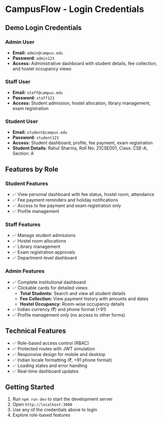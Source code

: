 # CampusFlow - Login Credentials

## Demo Login Credentials

### Admin User
- **Email:** `admin@campus.edu`
- **Password:** `admin123`
- **Access:** Administrative dashboard with student details, fee collection, and hostel occupancy views

### Staff User  
- **Email:** `staff@campus.edu`
- **Password:** `staff123`
- **Access:** Student admission, hostel allocation, library management, exam registration

### Student User
- **Email:** `student@campus.edu` 
- **Password:** `student123`
- **Access:** Student dashboard, profile, fee payment, exam registration
- **Student Details:** Rahul Sharma, Roll No: 21CSE001, Class: CSE-A, Section: A

## Features by Role

### Student Features
- ✅ View personal dashboard with fee status, hostel room, attendance
- ✅ Fee payment reminders and holiday notifications
- ✅ Access to fee payment and exam registration only
- ✅ Profile management

### Staff Features  
- ✅ Manage student admissions
- ✅ Hostel room allocations
- ✅ Library management
- ✅ Exam registration approvals
- ✅ Department-level dashboard

### Admin Features
- ✅ Complete institutional dashboard
- ✅ Clickable cards for detailed views:
  - **Total Students:** Search and view all student details
  - **Fee Collection:** View payment history with amounts and dates
  - **Hostel Occupancy:** Room-wise occupancy details
- ✅ Indian currency (₹) and phone format (+91)
- ✅ Profile management only (no access to other forms)

## Technical Features
- ✅ Role-based access control (RBAC)
- ✅ Protected routes with JWT simulation
- ✅ Responsive design for mobile and desktop
- ✅ Indian locale formatting (₹, +91 phone format)
- ✅ Loading states and error handling
- ✅ Real-time dashboard updates

## Getting Started
1. Run `npm run dev` to start the development server
2. Open `http://localhost:3000`
3. Use any of the credentials above to login
4. Explore role-based features